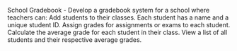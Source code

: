 School Gradebook  - Develop a gradebook system for a school where teachers can:
   Add students to their classes.
   Each student has a name and a unique student ID.
   Assign grades for assignments or exams to each student.
   Calculate the average grade for each student in their class.
   View a list of all students and their respective average grades.
